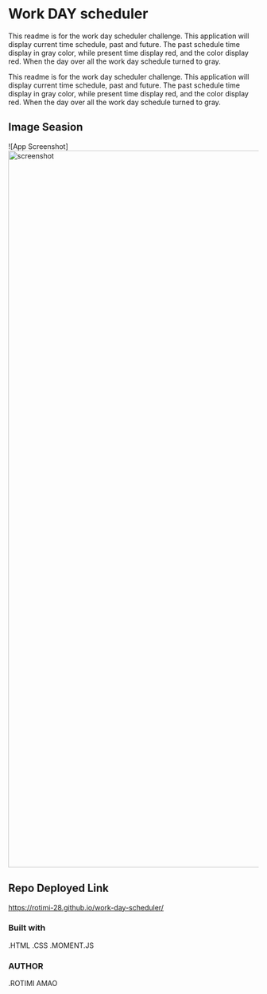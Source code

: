 
# Work DAY scheduler

This readme is for the work day scheduler challenge. This application will display current time schedule, past and future. The past schedule time display in gray color, while present time display red, and the color display red. When the day over all the work day schedule turned to gray.

This readme is for the work day scheduler challenge. This application will display current time schedule, past and future. The past schedule time display in gray color, while present time display red, and the color display red. When the day over all the work day schedule turned to gray.
## Image Seasion
![App Screenshot]<img src=""><img width="1440" alt="screenshot" src="https://user-images.githubusercontent.com/96090900/157798936-8267a33b-281b-4032-afca-66938b447dc8.png">
## Repo Deployed Link
https://rotimi-28.github.io/work-day-scheduler/

### Built with
.HTML
.CSS
.MOMENT.JS

### AUTHOR
.ROTIMI AMAO

